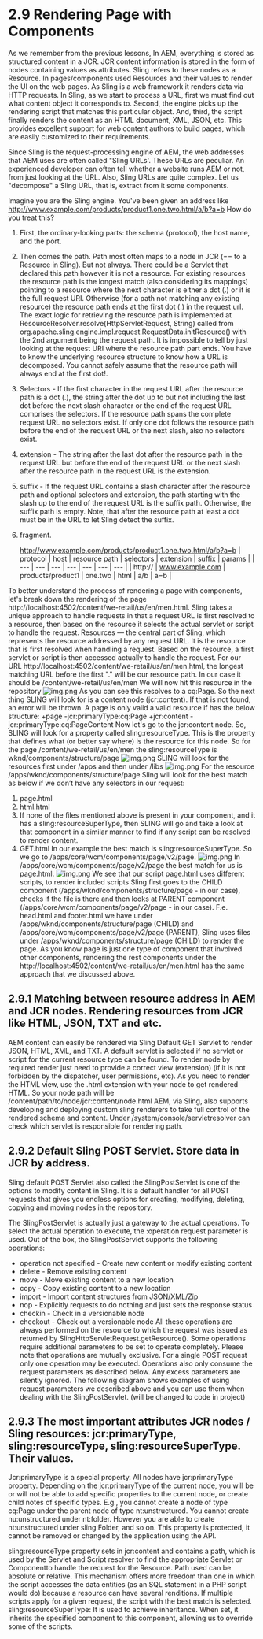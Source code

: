 # 2.9 Rendering Page with Components

As we remember from the previous lessons, In AEM, everything is stored as structured content in a JCR.  JCR content information is stored in the form of nodes containing values as attributes.  Sling refers to these nodes as a Resource. In pages/components used Resources and their values to render the UI on the web pages.
As Sling is a web framework it renders data via HTTP requests. In Sling, as we start to process a URL, first we must find out what content object it corresponds to. Second, the engine picks up the rendering script that matches this particular object. And, third, the script finally renders the content as an HTML document, XML, JSON, etc. This provides excellent support for web content authors to build pages, which are easily customized to their requirements.

Since Sling is the request-processing engine of AEM, the web addresses that AEM uses are often called "Sling URLs'. These URLs are peculiar.  An experienced developer can often tell whether a website runs AEM or not, from just looking at the URL.
Also, Sling URLs are quite complex.
Let us "decompose" a Sling URL, that is,  extract from it some components.

Imagine you are the Sling engine. You've been given an address like http://www.example.com/products/product1.one.two.html/a/b?a=b
How do you treat this?
1. First, the ordinary-looking parts: the schema (protocol), the host name, and the port.
2. Then comes the path. Path most often maps to a node in JCR (== to a Resource in Sling). But not always. There could be a Servlet that declared this path however it is not a resource. For existing resources the resource path is the longest match (also considering its mappings) pointing to a resource where the next character is either a dot (.) or it is the full request URI. Otherwise (for a path not matching any existing resource) the resource path ends at the first dot (.) in the request url. The exact logic for retrieving the resource path is implemented at ResourceResolver.resolve(HttpServletRequest, String) called from org.apache.sling.engine.impl.request.RequestData.initResource() with the 2nd argument being the request path. It is impossible to tell by just looking at the request URI where the resource path part ends. You have to know the underlying resource structure to know how a URL is decomposed. You cannot safely assume that the resource path will always end at the first dot!.
3. Selectors - If the first character in the request URL after the resource path is a dot (.), the string after the dot up to but not including the last dot before the next slash character or the end of the request URL comprises the selectors. If the resource path spans the complete request URL no selectors exist. If only one dot follows the resource path before the end of the request URL or the next slash, also no selectors exist.
4. extension - The string after the last dot after the resource path in the request URL but before the end of the request URL or the next slash after the resource path in the request URL is the extension.
5. suffix - If the request URL contains a slash character after the resource path and optional selectors and extension, the path starting with the slash up to the end of the request URL is the suffix path. Otherwise, the suffix path is empty. Note, that after the resource path at least a dot must be in the URL to let Sling detect the suffix.
6. fragment.

   http://www.example.com/products/product1.one.two.html/a/b?a=b
| protocol | host | resource path | selectors | extension | suffix | params |
| --- | --- | --- | --- | --- | --- | --- |
| http:// | www.example.com | products/product1 | one.two | html | a/b | a=b |

To better understand the process of rendering a page with components, let's break down the rendering of the page http://localhost:4502/content/we-retail/us/en/men.html.
Sling takes a unique approach to handle requests in that a request URL is first resolved to a resource, then based on the resource it selects the actual servlet or script to handle the request.
Resources — the central part of Sling, which represents the resource addressed by any request URL. It is the resource that is first resolved when handling a request. Based on the resource, a first servlet or script is then accessed actually to handle the request.
For our URL http://localhost:4502/content/we-retail/us/en/men.html, the longest matching URL before the first "." will be our resource path. In our case it should be /content/we-retail/us/en/men We will now hit this resource in the repository
![img.png](img/we-retail.png)
As you can see this resolves to a cq:Page. So the next thing SLING will look for is a content node (jcr:content). If that is not found, an error will be thrown. A page is only valid a valid resource if has the below structure:
+page
-jcr:primaryType:cq:Page
+jcr:content
-jcr:primaryType:cq:PageContent
Now let's go to the jcr:content node. So, SLING will look for a property called sling:resourceType. This is the property that defines what (or better say where) is the resource for this node. So for the page /content/we-retail/us/en/men  the sling:resourceType is wknd/components/structure/page
![img.png](img/we-retail-jcrcontent.png)
SLING will look for the resources first under /apps and then under /libs
![img.png](img/we-retail-page.png)
For the resource /apps/wknd/components/structure/page  Sling will look for the best match as below if we don’t have any selectors in our request:
1. page.html
2. html.html
3. If none of the files mentioned above is present in your component, and it has a sling:resourceSuperType, then SLING will go and take a look at that component in a similar manner to find if any script can be resolved to render content.
4. GET.html
In our example the best match is sling:resourceSuperType. So we go to /apps/core/wcm/components/page/v2/page.
![img.png](img/we-retail-page-super.png)
In /apps/core/wcm/components/page/v2/page the best match for us is page.html.
![img.png](img/page-html.png)
We see that our script page.html uses different scripts, to render included scripts Sling first goes to the CHILD component (/apps/wknd/components/structure/page - in our case), checks if the file is there and then looks at PARENT component (/apps/core/wcm/components/page/v2/page - in our case). 
F.e. head.html and footer.html we have under /apps/wknd/components/structure/page (CHILD) and /apps/core/wcm/components/page/v2/page (PARENT), Sling uses files under /apps/wknd/components/structure/page (CHILD) to render the page.
As you know page is just one type of component that involved other components, rendering the rest components under the http://localhost:4502/content/we-retail/us/en/men.html has the same approach that we discussed above.

## 2.9.1 Matching between resource address in AEM and JCR nodes. Rendering resources from JCR like HTML, JSON, TXT and etc.

AEM content can easily be rendered via Sling Default GET Servlet to render JSON, HTML, XML, and TXT.
A default servlet is selected if no servlet or script for the current resource type can be found.
To render node by required render just need to provide a correct view (extension) (if it is not forbidden by the dispatcher, user permissions, etc). As you need to render the HTML view, use the .html extension with your node to get rendered HTML. So your node path will be /content/path/to/node/jcr:content/node.html
AEM, via Sling, also supports developing and deploying custom sling renderers to take full control of the rendered schema and content.
Under /system/console/servletresolver can check which servlet is responsible for rendering path.

## 2.9.2 Default Sling POST Servlet. Store data in JCR by address.

Sling default POST Servlet also called the SlingPostServlet is one of the options to modify content in Sling. It is a default handler for all POST requests that gives you endless options for creating, modifying, deleting, copying and moving nodes in the repository.

The SlingPostServlet is actually just a gateway to the actual operations. To select the actual operation to execute, the :operation request parameter is used. Out of the box, the SlingPostServlet supports the following operations:
- operation not specified - Create new content or modify existing content
- delete - Remove existing content
- move - Move existing content to a new location
- copy - Copy existing content to a new location
- import - Import content structures from JSON/XML/Zip
- nop - Explicitly requests to do nothing and just sets the response status
- checkin - Check in a versionable node
- checkout - Check out a versionable node
All these operations are always performed on the resource to which the request was issued as returned by SlingHttpServletRequest.getResource(). Some operations require additional parameters to be set to operate completely.
Please note that operations are mutually exclusive. For a single POST request only one operation may be executed. Operations also only consume the request parameters as described below. Any excess parameters are silently ignored.
The following diagram shows examples of using request parameters we described above and you can use them when dealing with the SlingPostServlet. (will be changed to code in project)

## 2.9.3 The most important attributes JCR nodes / Sling resources: jcr:primaryType, sling:resourceType, sling:resourceSuperType. Their values.

Jcr:primaryType is a special property. All nodes have jcr:primaryType property. Depending on the jcr:primaryType of the current node, you will be or will not be able to add specific properties to the current node, or create child notes of specific types. E.g., you cannot create a node of type cq:Page under the parent node of type nt:unstructured. You cannot create nu:unstructured under nt:folder. However you are able to create nt:unstructured under sling:Folder, and so on. This property is protected, it cannot be removed or changed by the application using the API.

sling:resourceType property sets in jcr:content and contains a path, which is used by the Servlet and Script resolver to find the appropriate Servlet or Componentto handle the request for the Resource. Path used can be absolute or relative. This mechanism offers more freedom than one in which the script accesses the data entities (as an SQL statement in a PHP script would do) because a resource can have several renditions. If multiple scripts apply for a given request, the script with the best match is selected.
sling:resourceSuperType: It is used to achieve inheritance. When set, it inherits the specified component to this component, allowing us to override some of the scripts.

